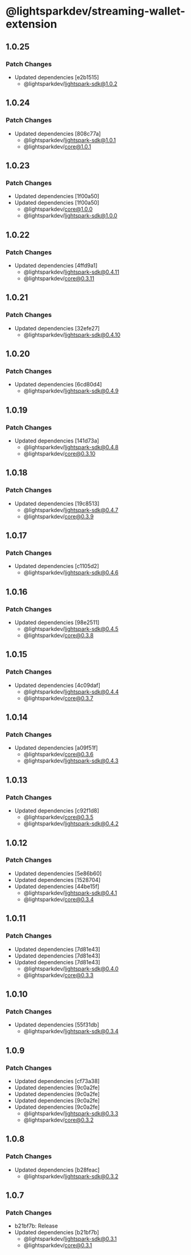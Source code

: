 # @lightsparkdev/streaming-wallet-extension

## 1.0.25

### Patch Changes

- Updated dependencies [e2b1515]
  - @lightsparkdev/lightspark-sdk@1.0.2

## 1.0.24

### Patch Changes

- Updated dependencies [808c77a]
  - @lightsparkdev/lightspark-sdk@1.0.1
  - @lightsparkdev/core@1.0.1

## 1.0.23

### Patch Changes

- Updated dependencies [1f00a50]
- Updated dependencies [1f00a50]
  - @lightsparkdev/core@1.0.0
  - @lightsparkdev/lightspark-sdk@1.0.0

## 1.0.22

### Patch Changes

- Updated dependencies [4ffd9a1]
  - @lightsparkdev/lightspark-sdk@0.4.11
  - @lightsparkdev/core@0.3.11

## 1.0.21

### Patch Changes

- Updated dependencies [32efe27]
  - @lightsparkdev/lightspark-sdk@0.4.10

## 1.0.20

### Patch Changes

- Updated dependencies [6cd80d4]
  - @lightsparkdev/lightspark-sdk@0.4.9

## 1.0.19

### Patch Changes

- Updated dependencies [141d73a]
  - @lightsparkdev/lightspark-sdk@0.4.8
  - @lightsparkdev/core@0.3.10

## 1.0.18

### Patch Changes

- Updated dependencies [19c8513]
  - @lightsparkdev/lightspark-sdk@0.4.7
  - @lightsparkdev/core@0.3.9

## 1.0.17

### Patch Changes

- Updated dependencies [c1105d2]
  - @lightsparkdev/lightspark-sdk@0.4.6

## 1.0.16

### Patch Changes

- Updated dependencies [98e2511]
  - @lightsparkdev/lightspark-sdk@0.4.5
  - @lightsparkdev/core@0.3.8

## 1.0.15

### Patch Changes

- Updated dependencies [4c09daf]
  - @lightsparkdev/lightspark-sdk@0.4.4
  - @lightsparkdev/core@0.3.7

## 1.0.14

### Patch Changes

- Updated dependencies [a09f51f]
  - @lightsparkdev/core@0.3.6
  - @lightsparkdev/lightspark-sdk@0.4.3

## 1.0.13

### Patch Changes

- Updated dependencies [c92f1d8]
  - @lightsparkdev/core@0.3.5
  - @lightsparkdev/lightspark-sdk@0.4.2

## 1.0.12

### Patch Changes

- Updated dependencies [5e86b60]
- Updated dependencies [1528704]
- Updated dependencies [44be15f]
  - @lightsparkdev/lightspark-sdk@0.4.1
  - @lightsparkdev/core@0.3.4

## 1.0.11

### Patch Changes

- Updated dependencies [7d81e43]
- Updated dependencies [7d81e43]
- Updated dependencies [7d81e43]
  - @lightsparkdev/lightspark-sdk@0.4.0
  - @lightsparkdev/core@0.3.3

## 1.0.10

### Patch Changes

- Updated dependencies [55f31db]
  - @lightsparkdev/lightspark-sdk@0.3.4

## 1.0.9

### Patch Changes

- Updated dependencies [cf73a38]
- Updated dependencies [9c0a2fe]
- Updated dependencies [9c0a2fe]
- Updated dependencies [9c0a2fe]
- Updated dependencies [9c0a2fe]
  - @lightsparkdev/lightspark-sdk@0.3.3
  - @lightsparkdev/core@0.3.2

## 1.0.8

### Patch Changes

- Updated dependencies [b28feac]
  - @lightsparkdev/lightspark-sdk@0.3.2

## 1.0.7

### Patch Changes

- b21bf7b: Release
- Updated dependencies [b21bf7b]
  - @lightsparkdev/lightspark-sdk@0.3.1
  - @lightsparkdev/core@0.3.1
